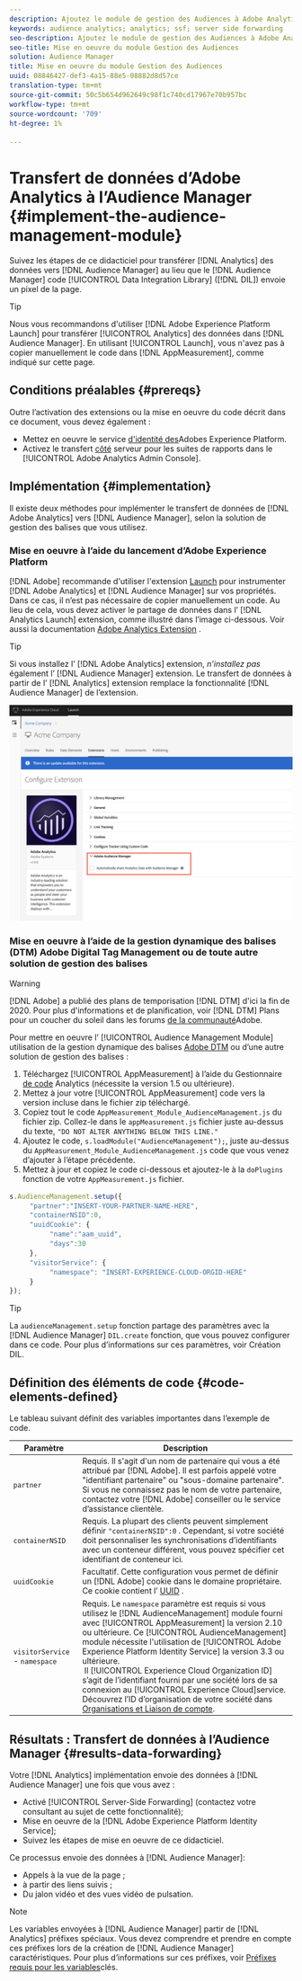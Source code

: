 ```yaml
---
description: Ajoutez le module de gestion des Audiences à Adobe Analytics AppMeasurement pour transférer les données Analytics à l’Audience Manager au lieu que le code DIL (Audience Manager Data Integration Library) envoie un pixel de la page.
keywords: audience analytics; analytics; ssf; server side forwarding
seo-description: Ajoutez le module de gestion des Audiences à Adobe Analytics AppMeasurement pour transférer les données Analytics à l’Audience Manager au lieu que le code DIL (Audience Manager Data Integration Library) envoie un pixel de la page.
seo-title: Mise en oeuvre du module Gestion des Audiences
solution: Audience Manager
title: Mise en oeuvre du module Gestion des Audiences
uuid: 08846427-def3-4a15-88e5-08882d8d57ce
translation-type: tm+mt
source-git-commit: 50c5b654d962649c98f1c740cd17967e70b957bc
workflow-type: tm+mt
source-wordcount: '709'
ht-degree: 1%

---
```



# Transfert de données d’Adobe Analytics à l’Audience Manager {#implement-the-audience-management-module}

Suivez les étapes de ce didacticiel pour transférer [!DNL Analytics] des données vers [!DNL Audience Manager] au lieu que le [!DNL Audience Manager] code [!UICONTROL Data Integration Library] ([!DNL DIL]) envoie un pixel de la page.

>[!TIP]
>
>Nous vous recommandons d&#39;utiliser [!DNL Adobe Experience Platform Launch] pour transférer [!UICONTROL Analytics] des données dans [!DNL Audience Manager]. En utilisant [!UICONTROL Launch], vous n&#39;avez pas à copier manuellement le code dans [!DNL AppMeasurement], comme indiqué sur cette page.

## Conditions préalables {#prereqs}

Outre l’activation des extensions ou la mise en oeuvre du code décrit dans ce document, vous devez également :

* Mettez en oeuvre le service [d&#39;identité des](https://docs.adobe.com/content/help/en/id-service/using/home.html)Adobes Experience Platform.
* Activez le transfert [côté](https://docs.adobe.com/help/en/analytics/admin/admin-tools/server-side-forwarding/ssf.html) serveur pour les suites de rapports dans le [!UICONTROL Adobe Analytics Admin Console].

## Implémentation {#implementation}

Il existe deux méthodes pour implémenter le transfert de données de [!DNL Adobe Analytics] vers [!DNL Audience Manager], selon la solution de gestion des balises que vous utilisez.

### Mise en oeuvre à l’aide du lancement d’Adobe Experience Platform

[!DNL Adobe] recommande d&#39;utiliser l&#39;extension [Launch](https://docs.adobe.com/content/help/en/launch/using/overview.html) pour instrumenter [!DNL Adobe Analytics] et [!DNL Audience Manager] sur vos propriétés. Dans ce cas, il n’est pas nécessaire de copier manuellement un code. Au lieu de cela, vous devez activer le partage de données dans l’ [!DNL Analytics Launch] extension, comme illustré dans l’image ci-dessous. Voir aussi la documentation [Adobe Analytics Extension](https://docs.adobe.com/content/help/en/launch/using/extensions-ref/adobe-extension/analytics-extension/overview.html#adobe-audience-manager) .

>[!TIP]
>
>Si vous installez l’ [!DNL Adobe Analytics] extension, *n’installez pas* également l’ [!DNL Audience Manager] extension. Le transfert de données à partir de l’ [!DNL Analytics] extension remplace la fonctionnalité [!DNL Audience Manager] de l’extension.

![Comment activer le partage de données de l’extension Analytics Adobe à l’Audience Manager](/help/using/integration/assets/analytics-to-aam.png)

### Mise en oeuvre à l’aide de la gestion dynamique des balises (DTM) Adobe Digital Tag Management ou de toute autre solution de gestion des balises

>[!WARNING]
>
>[!DNL Adobe] a publié des plans de temporisation [!DNL DTM] d&#39;ici la fin de 2020. Pour plus d&#39;informations et de planification, voir [!DNL DTM] Plans pour un coucher du soleil dans les forums [de la communauté](https://forums.adobe.com/community/experience-cloud/platform/launch/blog/2018/10/05/dtm-plans-for-a-sunset)Adobe.

Pour mettre en oeuvre l’ [!UICONTROL Audience Management Module] utilisation de la gestion dynamique des balises [Adobe DTM](https://docs.adobe.com/content/help/en/dtm/using/dtm-home.html) ou d’une autre solution de gestion des balises :

1. Téléchargez [!UICONTROL AppMeasurement] à l’aide du Gestionnaire [de code](https://docs.adobe.com/content/help/en/analytics/admin/admin-tools/code-manager-admin.html) Analytics (nécessite la version 1.5 ou ultérieure).
1. Mettez à jour votre [!UICONTROL AppMeasurement] code vers la version incluse dans le fichier zip téléchargé.
1. Copiez tout le code `AppMeasurement_Module_AudienceManagement.js` du fichier zip. Collez-le dans le `appMeasurement.js` fichier juste au-dessus du texte, `"DO NOT ALTER ANYTHING BELOW THIS LINE."`
1. Ajoutez le code, `s.loadModule("AudienceManagement");`, juste au-dessus du `AppMeasurement_Module_AudienceManagement.js` code que vous venez d’ajouter à l’étape précédente.
1. Mettez à jour et copiez le code ci-dessous et ajoutez-le à la `doPlugins` fonction de votre `AppMeasurement.js` fichier.

```js
s.AudienceManagement.setup({ 
     "partner":"INSERT-YOUR-PARTNER-NAME-HERE", 
     "containerNSID":0, 
     "uuidCookie": { 
          "name":"aam_uuid", 
          "days":30
     },
     "visitorService": {
          "namespace": "INSERT-EXPERIENCE-CLOUD-ORGID-HERE" 
     } 
});
```

>[!TIP]
>
>La `audienceManagement.setup` fonction partage des paramètres avec la [!DNL Audience Manager] `DIL.create` fonction, que vous pouvez configurer dans ce code. Pour plus d’informations sur ces paramètres, voir Création [](../../dil/dil-class-overview/dil-create.md#dil-create)DIL.

## Définition des éléments de code {#code-elements-defined}

Le tableau suivant définit des variables importantes dans l’exemple de code.

| Paramètre | Description |
|--- |--- |
| `partner` | Requis. Il s&#39;agit d&#39;un nom de partenaire qui vous a été attribué par [!DNL Adobe]. Il est parfois appelé votre &quot;identifiant partenaire&quot; ou &quot;sous-domaine partenaire&quot;.  Si vous ne connaissez pas le nom de votre partenaire, contactez votre [!DNL Adobe] conseiller ou le service d’assistance [](https://helpx.adobe.com/marketing-cloud/contact-support.html) clientèle. |
| `containerNSID` | Requis. La plupart des clients peuvent simplement définir `"containerNSID":0` . Cependant, si votre société doit personnaliser les synchronisations d’identifiants avec un conteneur différent, vous pouvez spécifier cet identifiant de conteneur ici. |
| `uuidCookie` | Facultatif. Cette configuration vous permet de définir un [!DNL Adobe] cookie dans le domaine propriétaire. Ce cookie contient l’ [UUID](../../reference/ids-in-aam.md) . |
| `visitorService` - `namespace` | Requis. Le `namespace` paramètre est requis si vous utilisez le [!DNL AudienceManagement] module fourni avec [!UICONTROL AppMeasurement] la version 2.10 ou ultérieure. Ce [!UICONTROL AudienceManagement] module nécessite l&#39;utilisation de [!UICONTROL Adobe Experience Platform Identity Service] la version 3.3 ou ultérieure. <br> Il [!UICONTROL Experience Cloud Organization ID] s’agit de l’identifiant fourni par une société lors de sa connexion au [!UICONTROL Experience Cloud]service. Découvrez l’ID d’organisation de votre société dans [Organisations et Liaison de compte](https://docs.adobe.com/content/help/en/core-services/interface/manage-users-and-products/organizations.html). |

## Résultats : Transfert de données à l’Audience Manager {#results-data-forwarding}

Votre [!DNL Analytics] implémentation envoie des données à [!DNL Audience Manager] une fois que vous avez :

* Activé [!UICONTROL Server-Side Forwarding] (contactez votre consultant au sujet de cette fonctionnalité);
* Mise en oeuvre de la [!DNL Adobe Experience Platform Identity Service];
* Suivez les étapes de mise en oeuvre de ce didacticiel.

Ce processus envoie des données à [!DNL Audience Manager]:

* Appels à la vue de la page ;
* à partir des liens suivis ;
* Du jalon vidéo et des vues vidéo de pulsation.

>[!NOTE]
>
>Les variables envoyées à [!DNL Audience Manager] partir de [!DNL Analytics] préfixes spéciaux. Vous devez comprendre et prendre en compte ces préfixes lors de la création de [!DNL Audience Manager] caractéristiques. Pour plus d’informations sur ces préfixes, voir [Préfixes requis pour les variables](../../features/traits/trait-variable-prefixes.md)clés.